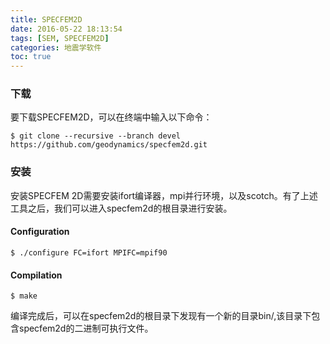 ```yaml
---
title: SPECFEM2D
date: 2016-05-22 18:13:54
tags: [SEM, SPECFEM2D]
categories: 地震学软件
toc: true
---
```


### 下载

要下载SPECFEM2D，可以在终端中输入以下命令：

``` {.console}
$ git clone --recursive --branch devel https://github.com/geodynamics/specfem2d.git
```

### 安装

安装SPECFEM 2D需要安装ifort编译器，mpi并行环境，以及scotch。有了上述工具之后，我们可以进入specfem2d的根目录进行安装。

#### Configuration

``` {.console}
$ ./configure FC=ifort MPIFC=mpif90
```

#### Compilation

``` {.console}
$ make
```

编译完成后，可以在specfem2d的根目录下发现有一个新的目录bin/,该目录下包含specfem2d的二进制可执行文件。
